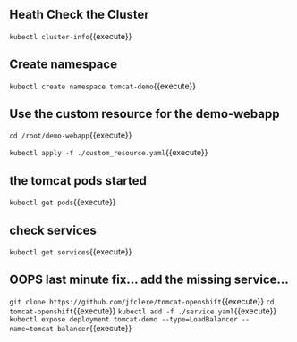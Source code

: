 ## Heath Check the Cluster
`kubectl cluster-info`{{execute}}

## Create namespace
`kubectl create namespace tomcat-demo`{{execute}}

## Use the custom resource for the demo-webapp
`cd /root/demo-webapp`{{execute}}

`kubectl apply -f ./custom_resource.yaml`{{execute}}

## the tomcat pods started
`kubectl get pods`{{execute}}

## check services
`kubectl get services`{{execute}}

## OOPS last minute fix... add the missing service...
`git clone https://github.com/jfclere/tomcat-openshift`{{execute}}
`cd tomcat-openshift`{{execute}}
`kubectl add -f ./service.yaml`{{execute}}
`kubectl expose deployment tomcat-demo --type=LoadBalancer --name=tomcat-balancer`{{execute}}

